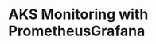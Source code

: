# AKS Monitoring with PrometheusGrafana                                                                                           
